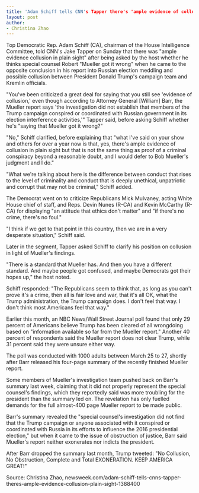 ```yaml
---
title: 'Adam Schiff tells CNN's Tapper there's 'ample evidence of collusion in plain sight' after being asked if 'Mueller got it wrong''
layout: post
author:
- Christina Zhao
---
```


Top Democratic Rep. Adam Schiff (CA), chairman of the House Intelligence Committee, told CNN's Jake Tapper on Sunday that there was "ample evidence collusion in plain sight" after being asked by the host whether he thinks special counsel Robert "Mueller got it wrong" when he came to the opposite conclusion in his report into Russian election meddling and possible collusion between President Donald Trump's campaign team and Kremlin officials.

"You've been criticized a great deal for saying that you still see 'evidence of collusion,' even though according to Attorney General [William] Barr, the Mueller report says 'the investigation did not establish that members of the Trump campaign conspired or coordinated with Russian government in its election interference activities,'" Tapper said, before asking Schiff whether he's "saying that Mueller got it wrong?"

"No," Schiff clarified, before explaining that "what I've said on your show and others for over a year now is that, yes, there's ample evidence of collusion in plain sight but that is not the same thing as proof of a criminal conspiracy beyond a reasonable doubt, and I would defer to Bob Mueller's judgment and I do."

"What we're talking about here is the difference between conduct that rises to the level of criminality and conduct that is deeply unethical, unpatriotic and corrupt that may not be criminal," Schiff added.

The Democrat went on to criticize Republicans Mick Mulvaney, acting White House chief of staff, and Reps. Devin Nunes (R-CA) and Kevin McCarthy (R-CA) for displaying "an attitude that ethics don't matter" and "if there's no crime, there's no foul."

"I think if we get to that point in this country, then we are in a very desperate situation," Schiff said.

Later in the segment, Tapper asked Schiff to clarify his position on collusion in light of Mueller's findings.

"There is a standard that Mueller has. And then you have a different standard. And maybe people got confused, and maybe Democrats got their hopes up," the host noted.

Schiff responded: "The Republicans seem to think that, as long as you can't prove it's a crime, then all is fair love and war, that it's all OK, what the Trump administration, the Trump campaign does. I don't feel that way. I don't think most Americans feel that way."

Earlier this month, an NBC News/Wall Street Journal poll found that only 29 percent of Americans believe Trump has been cleared of all wrongdoing based on "information available so far from the Mueller report." Another 40 percent of respondents said the Mueller report does not clear Trump, while 31 percent said they were unsure either way.

The poll was conducted with 1000 adults between March 25 to 27, shortly after Barr released his four-page summary of the recently finished Mueller report.

Some members of Mueller's investigation team pushed back on Barr's summary last week, claiming that it did not properly represent the special counsel's findings, which they reportedly said was more troubling for the president than the summary led on. The revelation has only fuelled demands for the full almost-400 page Mueller report to be made public.

Barr's summary revealed the "special counsel's investigation did not find that the Trump campaign or anyone associated with it conspired or coordinated with Russia in its efforts to influence the 2016 presidential election," but when it came to the issue of obstruction of justice, Barr said Mueller's report neither exonerates nor indicts the president.

After Barr dropped the summary last month, Trump tweeted: "No Collusion, No Obstruction, Complete and Total EXONERATION. KEEP AMERICA GREAT!"

Source: Christina Zhao, newsweek.com/adam-schiff-tells-cnns-tapper-theres-ample-evidence-collusion-plain-sight-1388400
